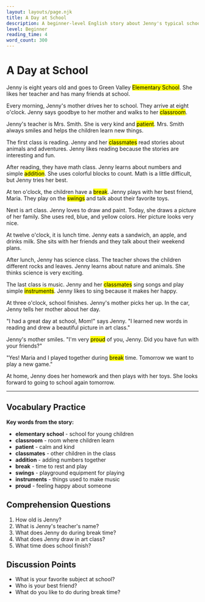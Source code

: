 ```yaml
---
layout: layouts/page.njk
title: A Day at School
description: A beginner-level English story about Jenny's typical school day.
level: Beginner
reading_time: 4
word_count: 300
---
```


# A Day at School

Jenny is eight years old and goes to Green Valley <mark>Elementary School</mark>. She likes her teacher and has many friends at school.

Every morning, Jenny's mother drives her to school. They arrive at eight o'clock. Jenny says goodbye to her mother and walks to her <mark>classroom</mark>.

Jenny's teacher is Mrs. Smith. She is very kind and <mark>patient</mark>. Mrs. Smith always smiles and helps the children learn new things.

The first class is reading. Jenny and her <mark>classmates</mark> read stories about animals and adventures. Jenny likes reading because the stories are interesting and fun.

After reading, they have math class. Jenny learns about numbers and simple <mark>addition</mark>. She uses colorful blocks to count. Math is a little difficult, but Jenny tries her best.

At ten o'clock, the children have a <mark>break</mark>. Jenny plays with her best friend, Maria. They play on the <mark>swings</mark> and talk about their favorite toys.

Next is art class. Jenny loves to draw and paint. Today, she draws a picture of her family. She uses red, blue, and yellow colors. Her picture looks very nice.

At twelve o'clock, it is lunch time. Jenny eats a sandwich, an apple, and drinks milk. She sits with her friends and they talk about their weekend plans.

After lunch, Jenny has science class. The teacher shows the children different rocks and leaves. Jenny learns about nature and animals. She thinks science is very exciting.

The last class is music. Jenny and her <mark>classmates</mark> sing songs and play simple <mark>instruments</mark>. Jenny likes to sing because it makes her happy.

At three o'clock, school finishes. Jenny's mother picks her up. In the car, Jenny tells her mother about her day.

"I had a great day at school, Mom!" says Jenny. "I learned new words in reading and drew a beautiful picture in art class."

Jenny's mother smiles. "I'm very <mark>proud</mark> of you, Jenny. Did you have fun with your friends?"

"Yes! Maria and I played together during <mark>break</mark> time. Tomorrow we want to play a new game."

At home, Jenny does her homework and then plays with her toys. She looks forward to going to school again tomorrow.

---

## Vocabulary Practice

**Key words from the story:**
- **elementary school** - school for young children
- **classroom** - room where children learn
- **patient** - calm and kind
- **classmates** - other children in the class
- **addition** - adding numbers together
- **break** - time to rest and play
- **swings** - playground equipment for playing
- **instruments** - things used to make music
- **proud** - feeling happy about someone

## Comprehension Questions

1. How old is Jenny?
2. What is Jenny's teacher's name?
3. What does Jenny do during break time?
4. What does Jenny draw in art class?
5. What time does school finish?

## Discussion Points

- What is your favorite subject at school?
- Who is your best friend?
- What do you like to do during break time?
